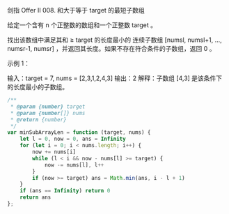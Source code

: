 剑指 Offer II 008. 和大于等于 target 的最短子数组

给定一个含有 n 个正整数的数组和一个正整数 target 。

找出该数组中满足其和 ≥ target 的长度最小的 连续子数组 [numsl, numsl+1, ..., numsr-1, numsr] ，并返回其长度。如果不存在符合条件的子数组，返回 0 。

 

示例 1：

输入：target = 7, nums = [2,3,1,2,4,3]
输出：2
解释：子数组 [4,3] 是该条件下的长度最小的子数组。

```js
/**
 * @param {number} target
 * @param {number[]} nums
 * @return {number}
 */
var minSubArrayLen = function (target, nums) {
    let l = 0, now = 0, ans = Infinity
    for (let i = 0; i < nums.length; i++) {
        now += nums[i]
        while (l < i && now - nums[l] >= target) {
            now -= nums[l], l++
        }
        if (now >= target) ans = Math.min(ans, i - l + 1)
    }
    if (ans == Infinity) return 0
    return ans
};